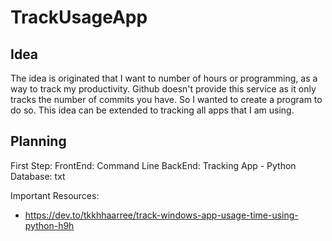 # TrackUsageApp

## Idea

The idea is originated that I want to number of hours or programming, as a way to track my productivity. Github doesn't provide this service as it only tracks the number of commits you have. So I wanted to create a program to do so.
This idea can be extended to tracking all apps that I am using.

## Planning

First Step:
FrontEnd: Command Line
BackEnd: Tracking App - Python
Database: txt

Important Resources:

- https://dev.to/tkkhhaarree/track-windows-app-usage-time-using-python-h9h
